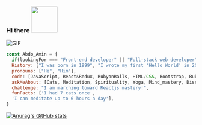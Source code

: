  ### Hi there <img src="https://i.pinimg.com/originals/8f/2e/cb/8f2ecb8ae5ce6952ddc6d7a5d20c49f2.gif" width="70" height='70'></h2>

![GIF](https://45.media.tumblr.com/953aa61572f61a52c032b8d1303c2f94/tumblr_o3irc5PTnD1tqtfrjo1_500.gif)
```javascript
const Abdo_Amin = {
  if(lookingFor === "Front-end developer" || "Full-stack web developer"),
  History: ["I was born in 1999", "I wrote my first 'Hello World' in 2017"],
  pronouns: ["He", "Him"],
  code: [JavaScript, React&Redux, RubyonRails, HTML/CSS, Bootstrap, Ruby],
  askMeAbout: [Cats, Meditation, Spirituality, Yoga, Mind_mastery, Discipline],
  challenge: "I am marching toward Reactjs mastery!",
  funFacts: ['I had 7 cats once', 
  'I can meditate up to 6 hours a day'],
}
```

[![Anurag's GitHub stats](https://github-readme-stats.vercel.app/api?username=AbdelrhmanAmin)](https://github.com/anuraghazra/github-readme-stats)
